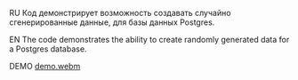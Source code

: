 RU
Код демонстрирует возможность создавать случайно сгенерированные данные, для базы данных Postgres.

EN
The code demonstrates the ability to create randomly generated data for a Postgres database.

DEMO
[demo.webm](demo.webm)